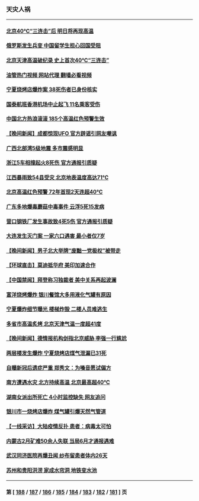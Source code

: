 ### 天灾人祸
---
#### [北京40℃“三连击”后 明日将再现高温](../../pages/ncid280/n14022884.md?06271245) 
#### [俄罗斯发生兵变 中国留学生担心回国受阻](../../pages/ncid280/n14022467.md?06271245) 
#### [北京天津高温破纪录 史上首次40℃“三连击”](../../pages/ncid280/n14021979.md?06271245) 
#### [油管热门视频 网站代理 翻墙必看视频](http://138.2.39.72:81/youtube.html?epic-marker?06271245)
#### [宁夏烧烤店爆炸案 38死伤者已身份核实](../../pages/ncid280/n14022004.md?06271245) 
#### [国泰航班香港机场中止起飞 11名乘客受伤](../../pages/ncid280/n14021982.md?06271245) 
#### [中国北方热浪滚滚 185个高温红色预警生效](../../pages/ncid280/n14021971.md?06271245) 
#### [【晚间新闻】成都惊现UFO 官方辟谣引网友嘲讽](../../pages/ncid280/n14021949.md?06271245) 
#### [广西北部湾5级地震 多市震感明显](../../pages/ncid280/n14021934.md?06271245) 
#### [浙江5车相撞起火8死伤 官方通报引质疑](../../pages/ncid280/n14021844.md?06271245) 
#### [江西暴雨致54县受灾 北京地表温度高达71℃](../../pages/ncid280/n14021771.md?06271245) 
#### [北京高温红色预警 72年首现2天连超40℃](../../pages/ncid280/n14021465.md?06271245) 
#### [广东多地爆毒蘑菇中毒事件 云浮5死15发病](../../pages/ncid280/n14021476.md?06271245) 
#### [营口钢铁厂发生事故致4死5伤 官方通报引质疑](../../pages/ncid280/n14021434.md?06271245) 
#### [大连发生灭门案 一家六口遇害 最小者仅7岁](../../pages/ncid280/n14021459.md?06271245) 
#### [【晚间新闻】男子北大举牌“废黜一党极权”被带走](../../pages/ncid280/n14021427.md?06271245) 
#### [【环球直击】莫迪抵华府 美印加速合作](../../pages/ncid280/n14021122.md?06271245) 
#### [【中国禁闻】拜登称习独裁者 美中关系再起波澜](../../pages/ncid280/n14021115.md?06271245) 
#### [富洋烧烤爆炸 银川餐馆大多用液化气罐有原因](../../pages/ncid280/n14020853.md?06271245) 
#### [宁夏爆炸细节曝光 楼梯炸毁 二楼人员难逃生](../../pages/ncid280/n14020848.md?06271245) 
#### [多省市高温炙烤 北京天津气温一度超41度](../../pages/ncid280/n14020900.md?06271245) 
#### [【晚间新闻】德情报机构剑指北京威胁 李强一行尴尬](../../pages/ncid280/n14020854.md?06271245) 
#### [两层楼发生爆炸 宁夏烧烤店煤气泄漏已31死](../../pages/ncid280/n14020730.md?06271245) 
#### [自曝新冠后遗症严重 郑秀文：为嗓音愿试偏方](../../pages/ncid280/n14020554.md?06271245) 
#### [南方遭遇水灾 北方持续高温 北京最高超40℃](../../pages/ncid280/n14020633.md?06271245) 
#### [湖南女派出所死亡 4小时监控缺失 网友追问](../../pages/ncid280/n14020534.md?06271245) 
#### [银川市一烧烤店爆炸 煤气罐引爆天然气管道](../../pages/ncid280/n14020233.md?06271245) 
#### [【一线采访】大陆疫情反扑 患者：病毒太可怕](../../pages/ncid280/n14020254.md?06271245) 
#### [内蒙古2月矿难50余人失联 当局6月才通报遇难](../../pages/ncid280/n14019850.md?06271245) 
#### [武汉同济医院再爆丑闻 纱布留患者体内26天](../../pages/ncid280/n14019651.md?06271245) 
#### [苏州和贵阳洪涝 家成水帘洞 地铁变水池](../../pages/ncid280/n14019411.md?06271245) 

---
#### 第 [ [188](./188.md?06271245) / [187](./187.md?06271245) / [186](./186.md?06271245) / [185](./185.md?06271245) / [184](./184.md?06271245) / [183](./183.md?06271245) / [182](./182.md?06271245) / [181](./181.md?06271245) ] 页
